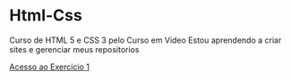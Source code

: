 # Html-Css
 Curso de HTML 5 e CSS 3 pelo Curso em Video
 Estou aprendendo a criar sites e gerenciar meus repositorios

<a href="https://murilosantoriboff.github.io/Html-Css/Exercicios/ex001/index.html">Acesso ao Exercicio 1